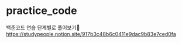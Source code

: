 # practice_code
백준코드 연습
단계별로 풀어보기👊
https://studypeople.notion.site/917b3c48b6c0411e9dac9b83e7ced0fa
